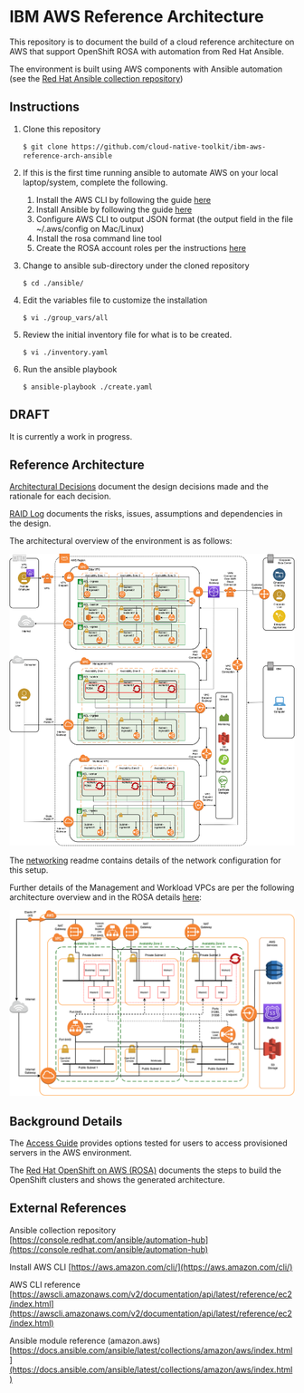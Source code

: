 # IBM AWS Reference Architecture
 This repository is to document the build of a cloud reference architecture on AWS that support OpenShift ROSA with automation from Red Hat Ansible.

 The environment is built using AWS components with Ansible automation (see the [Red Hat Ansible collection repository](https://console.redhat.com/ansible/automation-hub))

 ## Instructions

 1. Clone this repository

      ```
      $ git clone https://github.com/cloud-native-toolkit/ibm-aws-reference-arch-ansible
      ```

1. If this is the first time running ansible to automate AWS on your local laptop/system, complete the following.

   1. Install the AWS CLI by following the guide [here](https://docs.aws.amazon.com/cli/latest/userguide/cli-chap-welcome.html)
   1. Install Ansible by following the guide [here](https://docs.ansible.com/ansible/latest/installation_guide/intro_installation.html)
   1. Configure AWS CLI to output JSON format (the output field in the file ~/.aws/config on Mac/Linux)
   1. Install the rosa command line tool
   1. Create the ROSA account roles per the instructions [here](https://www.rosaworkshop.io/rosa/2-deploy/#create-account-roles)

1. Change to ansible sub-directory under the cloned repository

      ```
      $ cd ./ansible/
      ```
1. Edit the variables file to customize the installation
      ```
      $ vi ./group_vars/all
      ```
1. Review the initial inventory file for what is to be created. 

      ```
      $ vi ./inventory.yaml
      ```

1. Run the ansible playbook

      ```
      $ ansible-playbook ./create.yaml
      ```

 ## DRAFT
 It is currently a work in progress.

 ## Reference Architecture

 [Architectural Decisions](ADs.md) document the design decisions made and the rationale for each decision.

 [RAID Log](RAID_Log.md) documents the risks, issues, assumptions and dependencies in the design.

 The architectural overview of the environment is as follows:

![Architecture Overview](./static/arch-overview.png)

 The [networking](networking.md) readme contains details of the network configuration for this setup.

Further details of the Management and Workload VPCs are per the following architecture overview and in the ROSA details [here](./ROSA-cluster.md#Multiple_AZ_cluster_configuration):

![ROSA Multi AZ Overview](./static/multi-az-rosa.png)

 ## Background Details

 The [Access Guide](access-options.md) provides options tested for users to access provisioned servers in the AWS environment.

 The [Red Hat OpenShift on AWS (ROSA)](ROSA-cluster.md) documents the steps to build the OpenShift clusters and shows the generated architecture. 

## External References

Ansible collection repository [https://console.redhat.com/ansible/automation-hub](https://console.redhat.com/ansible/automation-hub)

Install AWS CLI [https://aws.amazon.com/cli/](https://aws.amazon.com/cli/)

AWS CLI reference [https://awscli.amazonaws.com/v2/documentation/api/latest/reference/ec2/index.html](https://awscli.amazonaws.com/v2/documentation/api/latest/reference/ec2/index.html)

Ansible module reference (amazon.aws) [https://docs.ansible.com/ansible/latest/collections/amazon/aws/index.html](https://docs.ansible.com/ansible/latest/collections/amazon/aws/index.html)
